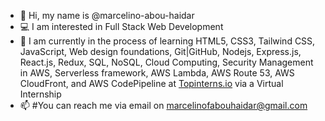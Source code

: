 - 📛 Hi, my name is @marcelino-abou-haidar
- 💻 I am interested in Full Stack Web Development
- 👷  I am currently in the process of learning HTML5, CSS3, Tailwind CSS, JavaScript, Web design foundations, Git|GitHub, Nodejs, Express.js, React.js, Redux, SQL, NoSQL, Cloud Computing, Security Management in AWS, Serverless framework, AWS Lambda, AWS Route 53, AWS CloudFront, and AWS CodePipeline at [Topinterns.io](https://topinterns.io) via a Virtual Internship
- 📫 #You can reach me via email on marcelinofabouhaidar@gmail.com
